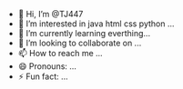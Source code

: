 - 👋 Hi, I’m @TJ447
- 👀 I’m interested in java html css python  ...
- 🌱 I’m currently learning everthing...
- 💞️ I’m looking to collaborate on ...
- 📫 How to reach me ...
- 😄 Pronouns: ...
- ⚡ Fun fact: ...

<!---
TJ447/TJ447 is a ✨ special ✨ repository because its `README.md` (this file) appears on your GitHub profile.
You can click the Preview link to take a look at your changes.
--->
